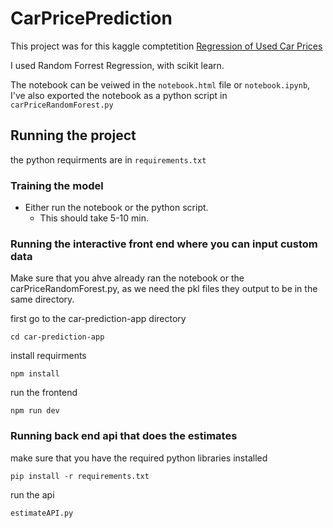 # CarPricePrediction

This project was for this kaggle comptetition [Regression of Used Car Prices](https://www.kaggle.com/competitions/playground-series-s4e9/overview)

I used Random Forrest Regression, with scikit learn.

The notebook can be veiwed in the `notebook.html` file or `notebook.ipynb`, I've also exported the notebook as a python script in `carPriceRandomForest.py`

## Running the project

the python requirments are in `requirements.txt`

### Training the model

- Either run the notebook or the python script.
    - This should take 5-10 min.



### Running the interactive front end where you can input custom data

Make sure that you ahve already ran the notebook or the carPriceRandomForest.py,
as we need the pkl files they output to be in the same directory.

first go to the car-prediction-app directory

```
cd car-prediction-app
```
install requirments
```
npm install
```
run the frontend
```
npm run dev
```

### Running back end api that does the estimates
make sure that you have the required python libraries installed
```
pip install -r requirements.txt
```
run the api
```
estimateAPI.py
```